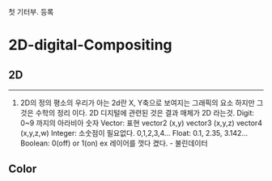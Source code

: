 첫 기터부. 등록
# 2D-digital-Compositing
## 2D
-------------------
1. 2D의 정의 평소의 우리가 아는 2d란 X, Y축으로 보여지는 그래픽의 요소 하지만 그것은 수학의 정리 이다.  2D 디지털에 관련된 것은 결과 매체가 2D 라는것.
 Digit: 0~9 까지의 아라비아 숫자
 Vector: 표현 vector2 (x,y) vector3 (x,y,z) vector4 (x,y,z,w)
 Integer: 소숫점이 필요없다. 0,1,2,3,4...
 Float: 0.1, 2.35, 3.142...
 Boolean: 0(off) or 1(on)  ex 레이어를 껏다 켰다. - 불린데이터 
## Color

